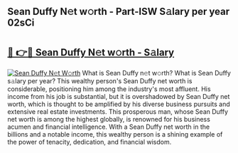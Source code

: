 ## Sean Duffy N𝚎t w𝚘rth - Part-ISW S𝚊lary per year 02sCi

# <h2><a href="http://gc3q51.nevu.top/?p=Sean+Duffy">🔗 👉🔴 Sean Duffy N𝚎t w𝚘rth - S𝚊lary</a></h2>

[![Sean Duffy N𝚎t W𝚘rth](https://i.imgur.com/Oavwk0R.jpeg)](http://gc3q51.nevu.top/?p=Sean+Duffy)
What is Sean Duffy n𝚎t w𝚘rth? What is Sean Duffy s𝚊lary per year?
This wealthy person's Sean Duffy net worth is considerable, positioning him among the industry's most affluent. His income from his job is substantial, but it is overshadowed by Sean Duffy net worth, which is thought to be amplified by his diverse business pursuits and extensive real estate investments. This prosperous man, whose Sean Duffy net worth is among the highest globally, is renowned for his business acumen and financial intelligence. With a Sean Duffy net worth in the billions and a notable income, this wealthy person is a shining example of the power of tenacity, dedication, and financial wisdom.
